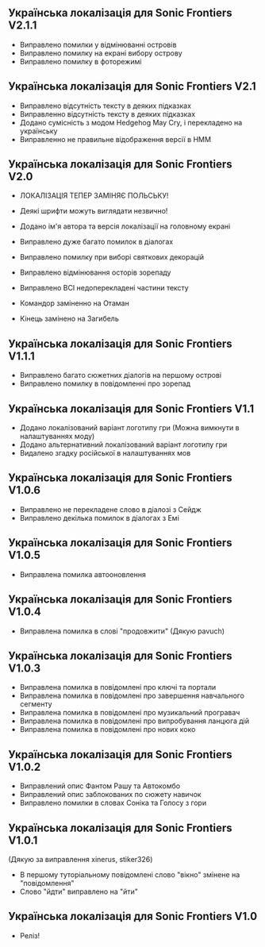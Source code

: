 ## Українська локалізація для Sonic Frontiers V2.1.1
- Виправлено помилки у відмінюванні островів
- Виправлено помилку на екрані вибору острову
- Виправлено помилку в фоторежимі

## Українська локалізація для Sonic Frontiers V2.1
- Виправлено відсутність тексту в деяких підказках
- Виправленно відсутність тексту в деяких підказках
- Додано сумісність з модом Hedgehog May Cry, і перекладено на українську
- Виправленно не правильне відображення версії в HMM

## Українська локалізація для Sonic Frontiers V2.0
- ЛОКАЛІЗАЦІЯ ТЕПЕР ЗАМІНЯЄ ПОЛЬСЬКУ!
- Деякі шрифти можуть виглядати незвично!

- Додано ім'я автора та версія локалізації на головному екрані

- Виправлено дуже багато помилок в діалогах
- Виправлено помилку при виборі святкових декорацій
- Виправлено відмінювання осторів зорепаду
- Виправлено ВСІ недоперекладені частини тексту

- Командор заміненно на Отаман
- Кінець замінено на Загибель

## Українська локалізація для Sonic Frontiers V1.1.1
- Виправлено багато сюжетних діалогів на першому острові
- Виправлено помилку в повідомленні про зорепад

## Українська локалізація для Sonic Frontiers V1.1
- Додано локалізований варіант логотипу гри (Можна вимкнути в налаштуваннях моду)
- Додано альтернативний локалізований варіант логотипу гри
- Видалено згадку російської в налаштуваннях мов

## Українська локалізація для Sonic Frontiers V1.0.6
- Виправлено не перекладене слово в діалозі з Сейдж
- Виправлено декілька помилок в діалогах з Емі

## Українська локалізація для Sonic Frontiers V1.0.5
- Виправлена помилка автооновлення

## Українська локалізація для Sonic Frontiers V1.0.4
- Виправлена помилка в слові "продовжити" (Дякую pavuch)

## Українська локалізація для Sonic Frontiers V1.0.3
- Виправлена помилка в повідомлені про ключі та портали
- Виправлена помилка в повідомлені про завершення навчального сегменту
- Виправлена помилка в повідомлені про музикальний програвач
- Виправлена помилка в повідомлені про випробування ланцюга дій
- Виправлена помилка в повідомлені про нових коко

## Українська локалізація для Sonic Frontiers V1.0.2
- Виправлений опис Фантом Рашу та Автокомбо
- Виправлений опис заблокованих по сюжету навичок
- Виправлено помилки в словах Соніка та Голосу з гори

## Українська локалізація для Sonic Frontiers V1.0.1
(Дякую за виправлення xinerus, stiker326) 
- В першому туторіальному повідомлені слово "вікно" змінене на "повідомлення"
- Слово "йдти" виправлено на "йти"

## Українська локалізація для Sonic Frontiers V1.0
- Реліз!
